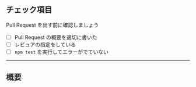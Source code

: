 ## チェック項目

Pull Request を出す前に確認しましょう

- [ ] Pull Request の概要を適切に書いた
- [ ] レビュアの指定をしている
- [ ] `npm test` を実行してエラーがでていない

---

## 概要
